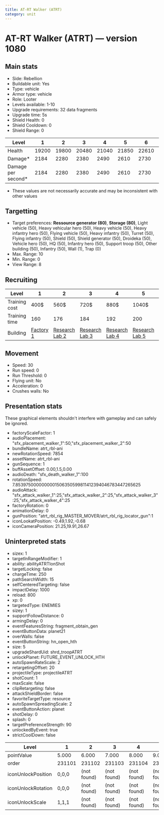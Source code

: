 ```yaml
---
title: AT-RT Walker (ATRT)
category: unit
---
```


# AT-RT Walker (ATRT) — version 1080

## Main stats

  * Side: Rebellion
  * Buildable unit: Yes
  * Type: vehicle
  * Armor type: vehicle
  * Role: Looter
  * Levels available: 1-10
  * Upgrade requirements: 32 data fragments
  * Upgrade time: 5s
  * Shield Health: 0
  * Shield Cooldown: 0
  * Shield Range: 0

|Level             |1    |2    |3    |4    |5    |6    |7    |8    |9    |10   |
|------------------|-----|-----|-----|-----|-----|-----|-----|-----|-----|-----|
|Health            |19200|19800|20480|21040|21850|22610|23720|25290|26920|28820|
|Damage*           |2184 |2280 |2380 |2490 |2610 |2730 |2860 |3000 |3140 |3290 |
|Damage per second*|2184 |2280 |2380 |2490 |2610 |2730 |2860 |3000 |3140 |3290 |

* These values are not necessarily accurate and may be inconsistent with other values

## Targetting

  * Target preferences: **Ressource generator (80)**, **Storage (80)**, Light vehicle (50), Heavy vehicular hero (50), Heavy vehicle (50), Heavy infantry hero (50), Flying vehicle (50), Heavy infantry (50), Turret (50), Flying infantry (50), Shield (50), Shield generator (50), Droideka (50), Vehicle hero (50), HQ (50), Infantry hero (50), Support troop (50), Other building (50), Infantry (50), Wall (1), Trap (0)
  * Max. Range: 10
  * Min. Range: 0
  * View Range: 8

## Recruiting

|Level        |1                             |2                                     |3                                     |4                                     |5                                     |6                                     |7                                     |8                                     |9                                     |10                                     |
|-------------|------------------------------|--------------------------------------|--------------------------------------|--------------------------------------|--------------------------------------|--------------------------------------|--------------------------------------|--------------------------------------|--------------------------------------|---------------------------------------|
|Training cost|400$                          |560$                                  |720$                                  |880$                                  |1040$                                 |1200$                                 |1360$                                 |1600$                                 |1680$                                 |1840$                                  |
|Training time|160                           |176                                   |184                                   |192                                   |200                                   |208                                   |216                                   |224                                   |232                                   |240                                    |
|Building     |[Factory 1](rebelFactory.html)|[Research Lab 2](rebelOffenseLab.html)|[Research Lab 3](rebelOffenseLab.html)|[Research Lab 4](rebelOffenseLab.html)|[Research Lab 5](rebelOffenseLab.html)|[Research Lab 6](rebelOffenseLab.html)|[Research Lab 7](rebelOffenseLab.html)|[Research Lab 8](rebelOffenseLab.html)|[Research Lab 9](rebelOffenseLab.html)|[Research Lab 10](rebelOffenseLab.html)|

## Movement

  * Speed: 30
  * Run speed: 0
  * Run Threshold: 0
  * Flying unit: No
  * Acceleration: 0
  * Crushes walls: No

## Presentation stats

These graphical elements shouldn't interfere with gameplay and can safely be ignored.

  * factoryScaleFactor: 1
  * audioPlacement: "sfx_placement_walker_1":50,"sfx_placement_walker_2":50
  * bundleName: atrt_rbl-ani
  * newRotationSpeed: 7854
  * assetName: atrt_rbl-ani
  * gunSequence: 1
  * buffAssetOffset: 0.00,1.5,0.00
  * audioDeath: "sfx_death_walker_1":100
  * rotationSpeed: 7.8539750000000001506350599811412394046783447265625
  * audioAttack: "sfx_attack_walker_1":25,"sfx_attack_walker_2":25,"sfx_attack_walker_3":25,"sfx_attack_walker_4":25
  * factoryRotation: 0
  * animationDelay: 0
  * gunPosition: "atrt_rbl_rig_MASTER_MOVER/atrt_rbl_rig_locator_gun":1
  * iconLookatPosition: -0.49,1.92,-0.68
  * iconCameraPosition: 21.25,19.91,26.67

## Uninterpreted stats

  * sizex: 1
  * targetInRangeModifier: 1
  * ability: abilityATRTIonShot
  * targetLocking: false
  * chargeTime: 250
  * pathSearchWidth: 15
  * selfCenteredTargeting: false
  * impactDelay: 1000
  * reload: 800
  * xp: 0
  * targetedType: ENEMIES
  * sizey: 1
  * supportFollowDistance: 0
  * armingDelay: 0
  * eventFeaturesString: fragment_obtain_gen
  * eventButtonData: planet21
  * overWalls: false
  * eventButtonString: hn_open_hth
  * size: 5
  * upgradeShardUid: shrd_troopATRT
  * unlockPlanet: FUTURE_EVENT_UNLOCK_HTH
  * autoSpawnRateScale: 2
  * retargetingOffset: 20
  * projectileType: projectileATRT
  * shotCount: 1
  * maxScale: false
  * clipRetargeting: false
  * attackShieldBorder: false
  * favoriteTargetType: resource
  * autoSpawnSpreadingScale: 2
  * eventButtonAction: planet
  * shotDelay: 0
  * splash: 0
  * targetPreferenceStrength: 90
  * unlockedByEvent: true
  * strictCoolDown: false

|Level             |1     |2          |3          |4          |5          |6          |7          |8          |9          |10         |
|------------------|------|-----------|-----------|-----------|-----------|-----------|-----------|-----------|-----------|-----------|
|pointValue        |5.000 |6.000      |7.000      |8.000      |9.000      |10.000     |11.000     |12.000     |13.000     |15.000     |
|order             |231101|231102     |231103     |231104     |231105     |231106     |231107     |231108     |231109     |231110     |
|iconUnlockPosition|0,0,0 |(not found)|(not found)|(not found)|(not found)|(not found)|(not found)|(not found)|(not found)|(not found)|
|iconUnlockRotation|0,0,0 |(not found)|(not found)|(not found)|(not found)|(not found)|(not found)|(not found)|(not found)|(not found)|
|iconUnlockScale   |1,1,1 |(not found)|(not found)|(not found)|(not found)|(not found)|(not found)|(not found)|(not found)|(not found)|

